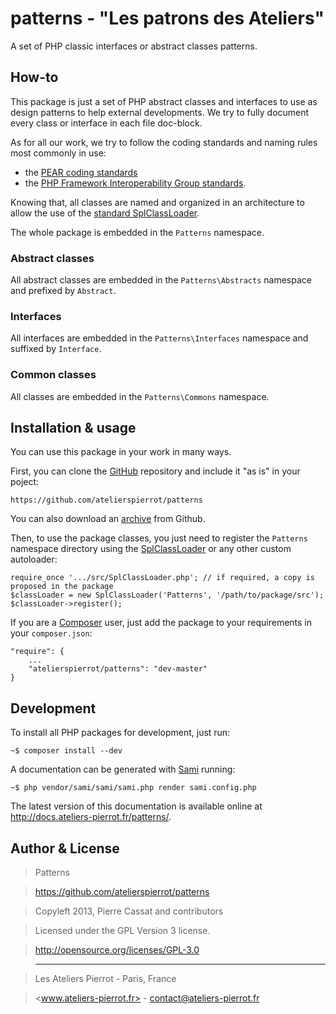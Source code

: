 patterns - "Les patrons des Ateliers"
========

A set of PHP classic interfaces or abstract classes patterns.


## How-to

This package is just a set of PHP abstract classes and interfaces to use as design patterns
to help external developments. We try to fully document every class or interface in each file doc-block.

As for all our work, we try to follow the coding standards and naming rules most commonly in use:

-   the [PEAR coding standards](http://pear.php.net/manual/en/standards.php)
-   the [PHP Framework Interoperability Group standards](https://github.com/php-fig/fig-standards).

Knowing that, all classes are named and organized in an architecture to allow the use of the
[standard SplClassLoader](https://gist.github.com/jwage/221634).

The whole package is embedded in the `Patterns` namespace.

### Abstract classes

All abstract classes are embedded in the `Patterns\Abstracts` namespace and prefixed by `Abstract`.

### Interfaces

All interfaces are embedded in the `Patterns\Interfaces` namespace and suffixed by `Interface`.

### Common classes

All classes are embedded in the `Patterns\Commons` namespace.


## Installation & usage

You can use this package in your work in many ways.

First, you can clone the [GitHub](https://github.com/atelierspierrot/patterns) repository
and include it "as is" in your poject:

    https://github.com/atelierspierrot/patterns

You can also download an [archive](https://github.com/atelierspierrot/patterns/downloads)
from Github.

Then, to use the package classes, you just need to register the `Patterns` namespace directory
using the [SplClassLoader](https://gist.github.com/jwage/221634) or any other custom autoloader:

    require_once '.../src/SplClassLoader.php'; // if required, a copy is proposed in the package
    $classLoader = new SplClassLoader('Patterns', '/path/to/package/src');
    $classLoader->register();

If you are a [Composer](http://getcomposer.org/) user, just add the package to your requirements
in your `composer.json`:

    "require": {
        ...
        "atelierspierrot/patterns": "dev-master"
    }


## Development

To install all PHP packages for development, just run:

    ~$ composer install --dev

A documentation can be generated with [Sami](https://github.com/fabpot/Sami) running:

    ~$ php vendor/sami/sami/sami.php render sami.config.php

The latest version of this documentation is available online at <http://docs.ateliers-pierrot.fr/patterns/>.


## Author & License

>    Patterns

>    https://github.com/atelierspierrot/patterns

>    Copyleft 2013, Pierre Cassat and contributors

>    Licensed under the GPL Version 3 license.

>    http://opensource.org/licenses/GPL-3.0

>    ----

>    Les Ateliers Pierrot - Paris, France

>    <www.ateliers-pierrot.fr> - <contact@ateliers-pierrot.fr>
